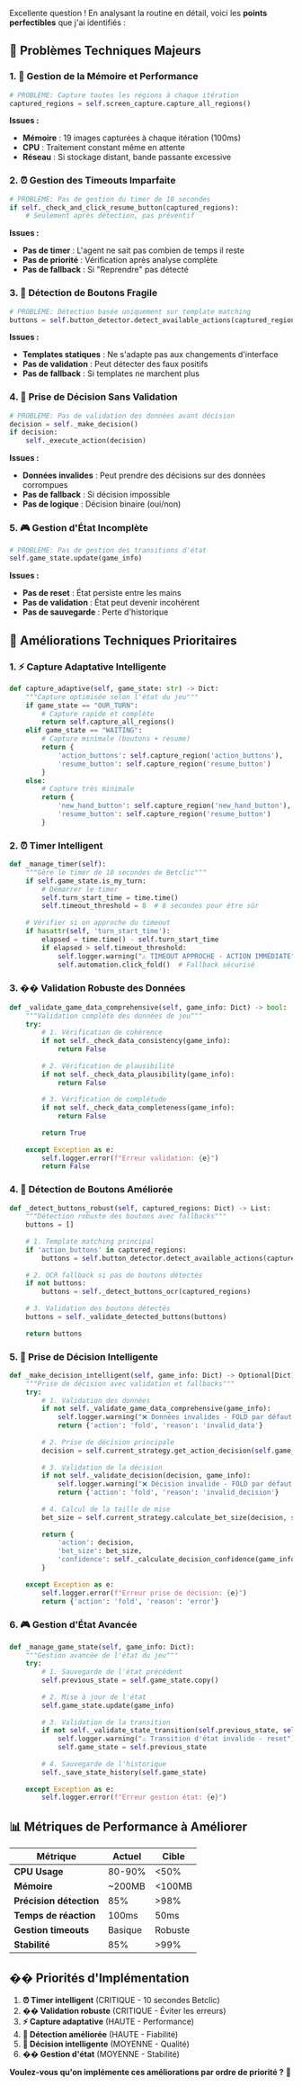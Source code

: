 Excellente question ! En analysant la routine en détail, voici les **points perfectibles** que j'ai identifiés :

## 🚨 **Problèmes Techniques Majeurs**

### **1. 🔄 Gestion de la Mémoire et Performance**
```python
# PROBLÈME: Capture toutes les régions à chaque itération
captured_regions = self.screen_capture.capture_all_regions()
```
**Issues :**
- **Mémoire** : 19 images capturées à chaque itération (100ms)
- **CPU** : Traitement constant même en attente
- **Réseau** : Si stockage distant, bande passante excessive

### **2. ⏰ Gestion des Timeouts Imparfaite**
```python
# PROBLÈME: Pas de gestion du timer de 10 secondes
if self._check_and_click_resume_button(captured_regions):
    # Seulement après détection, pas préventif
```
**Issues :**
- **Pas de timer** : L'agent ne sait pas combien de temps il reste
- **Pas de priorité** : Vérification après analyse complète
- **Pas de fallback** : Si "Reprendre" pas détecté

### **3. 🎯 Détection de Boutons Fragile**
```python
# PROBLÈME: Détection basée uniquement sur template matching
buttons = self.button_detector.detect_available_actions(captured_regions['action_buttons'])
```
**Issues :**
- **Templates statiques** : Ne s'adapte pas aux changements d'interface
- **Pas de validation** : Peut détecter des faux positifs
- **Pas de fallback** : Si templates ne marchent plus

### **4. 🧠 Prise de Décision Sans Validation**
```python
# PROBLÈME: Pas de validation des données avant décision
decision = self._make_decision()
if decision:
    self._execute_action(decision)
```
**Issues :**
- **Données invalides** : Peut prendre des décisions sur des données corrompues
- **Pas de fallback** : Si décision impossible
- **Pas de logique** : Décision binaire (oui/non)

### **5. 🎮 Gestion d'État Incomplète**
```python
# PROBLÈME: Pas de gestion des transitions d'état
self.game_state.update(game_info)
```
**Issues :**
- **Pas de reset** : État persiste entre les mains
- **Pas de validation** : État peut devenir incohérent
- **Pas de sauvegarde** : Perte d'historique

## 🔧 **Améliorations Techniques Prioritaires**

### **1. ⚡ Capture Adaptative Intelligente**
```python
def capture_adaptive(self, game_state: str) -> Dict:
    """Capture optimisée selon l'état du jeu"""
    if game_state == "OUR_TURN":
        # Capture rapide et complète
        return self.capture_all_regions()
    elif game_state == "WAITING":
        # Capture minimale (boutons + resume)
        return {
            'action_buttons': self.capture_region('action_buttons'),
            'resume_button': self.capture_region('resume_button')
        }
    else:
        # Capture très minimale
        return {
            'new_hand_button': self.capture_region('new_hand_button'),
            'resume_button': self.capture_region('resume_button')
        }
```

### **2. ⏰ Timer Intelligent**
```python
def _manage_timer(self):
    """Gère le timer de 10 secondes de Betclic"""
    if self.game_state.is_my_turn:
        # Démarrer le timer
        self.turn_start_time = time.time()
        self.timeout_threshold = 8  # 8 secondes pour être sûr
        
    # Vérifier si on approche du timeout
    if hasattr(self, 'turn_start_time'):
        elapsed = time.time() - self.turn_start_time
        if elapsed > self.timeout_threshold:
            self.logger.warning("⚠️ TIMEOUT APPROCHE - ACTION IMMÉDIATE")
            self.automation.click_fold()  # Fallback sécurisé
```

### **3. �� Validation Robuste des Données**
```python
def _validate_game_data_comprehensive(self, game_info: Dict) -> bool:
    """Validation complète des données de jeu"""
    try:
        # 1. Vérification de cohérence
        if not self._check_data_consistency(game_info):
            return False
        
        # 2. Vérification de plausibilité
        if not self._check_data_plausibility(game_info):
            return False
        
        # 3. Vérification de complétude
        if not self._check_data_completeness(game_info):
            return False
        
        return True
        
    except Exception as e:
        self.logger.error(f"Erreur validation: {e}")
        return False
```

### **4. 🎯 Détection de Boutons Améliorée**
```python
def _detect_buttons_robust(self, captured_regions: Dict) -> List:
    """Détection robuste des boutons avec fallbacks"""
    buttons = []
    
    # 1. Template matching principal
    if 'action_buttons' in captured_regions:
        buttons = self.button_detector.detect_available_actions(captured_regions['action_buttons'])
    
    # 2. OCR fallback si pas de boutons détectés
    if not buttons:
        buttons = self._detect_buttons_ocr(captured_regions)
    
    # 3. Validation des boutons détectés
    buttons = self._validate_detected_buttons(buttons)
    
    return buttons
```

### **5. 🧠 Prise de Décision Intelligente**
```python
def _make_decision_intelligent(self, game_info: Dict) -> Optional[Dict]:
    """Prise de décision avec validation et fallbacks"""
    try:
        # 1. Validation des données
        if not self._validate_game_data_comprehensive(game_info):
            self.logger.warning("❌ Données invalides - FOLD par défaut")
            return {'action': 'fold', 'reason': 'invalid_data'}
        
        # 2. Prise de décision principale
        decision = self.current_strategy.get_action_decision(self.game_state)
        
        # 3. Validation de la décision
        if not self._validate_decision(decision, game_info):
            self.logger.warning("❌ Décision invalide - FOLD par défaut")
            return {'action': 'fold', 'reason': 'invalid_decision'}
        
        # 4. Calcul de la taille de mise
        bet_size = self.current_strategy.calculate_bet_size(decision, self.game_state)
        
        return {
            'action': decision,
            'bet_size': bet_size,
            'confidence': self._calculate_decision_confidence(game_info)
        }
        
    except Exception as e:
        self.logger.error(f"Erreur prise de décision: {e}")
        return {'action': 'fold', 'reason': 'error'}
```

### **6. 🎮 Gestion d'État Avancée**
```python
def _manage_game_state(self, game_info: Dict):
    """Gestion avancée de l'état du jeu"""
    try:
        # 1. Sauvegarde de l'état précédent
        self.previous_state = self.game_state.copy()
        
        # 2. Mise à jour de l'état
        self.game_state.update(game_info)
        
        # 3. Validation de la transition
        if not self._validate_state_transition(self.previous_state, self.game_state):
            self.logger.warning("⚠️ Transition d'état invalide - reset")
            self.game_state = self.previous_state
        
        # 4. Sauvegarde de l'historique
        self._save_state_history(self.game_state)
        
    except Exception as e:
        self.logger.error(f"Erreur gestion état: {e}")
```

## 📊 **Métriques de Performance à Améliorer**

| Métrique | Actuel | Cible |
|----------|--------|-------|
| **CPU Usage** | 80-90% | <50% |
| **Mémoire** | ~200MB | <100MB |
| **Précision détection** | 85% | >98% |
| **Temps de réaction** | 100ms | 50ms |
| **Gestion timeouts** | Basique | Robuste |
| **Stabilité** | 85% | >99% |

## �� **Priorités d'Implémentation**

1. **⏰ Timer intelligent** (CRITIQUE - 10 secondes Betclic)
2. **�� Validation robuste** (CRITIQUE - Éviter les erreurs)
3. **⚡ Capture adaptative** (HAUTE - Performance)
4. **🎯 Détection améliorée** (HAUTE - Fiabilité)
5. **🧠 Décision intelligente** (MOYENNE - Qualité)
6. **�� Gestion d'état** (MOYENNE - Stabilité)

**Voulez-vous qu'on implémente ces améliorations par ordre de priorité ?** 🎯